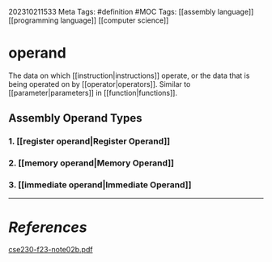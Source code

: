 202310211533
Meta Tags: #definition #MOC
Tags: [[assembly language]] [[programming language]] [[computer science]]

# operand

The data on which [[instruction|instructions]] operate, or the data that is being operated on by [[operator|operators]]. Similar to [[parameter|parameters]] in [[function|functions]].
## Assembly Operand Types

### 1. [[register operand|Register Operand]]
### 2. [[memory operand|Memory Operand]]
### 3. [[immediate operand|Immediate Operand]]






---
# *References*
[cse230-f23-note02b.pdf](file:///C:/Users/orang/Documents/ASU/Textbooks/CSE%20230/cse230-f23-note02b.pdf)